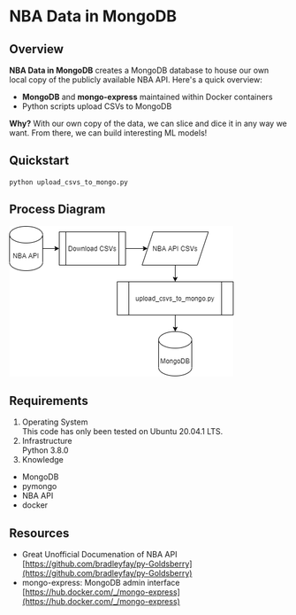 # NBA Data in MongoDB

## Overview

<b>NBA Data in MongoDB</b> creates a MongoDB database to house our own local copy of the publicly available NBA API. Here's a quick overview:
* <b>MongoDB</b> and <b>mongo-express</b> maintained within Docker containers
* Python scripts upload CSVs to MongoDB

<b>Why?</b> With our own copy of the data, we can slice and dice it in any way we want. From there, we can build interesting ML models!

## Quickstart

	python upload_csvs_to_mongo.py

## Process Diagram

![](demo/process-diagram.png)

## Requirements

1. Operating System<br>
This code has only been tested on Ubuntu 20.04.1 LTS.
2. Infrastructure<br>
Python 3.8.0
3. Knowledge<br>
* MongoDB
* pymongo
* NBA API
* docker

## Resources

* Great Unofficial Documenation of NBA API<br>
[https://github.com/bradleyfay/py-Goldsberry](https://github.com/bradleyfay/py-Goldsberry)
* mongo-express: MongoDB admin interface<br>
[https://hub.docker.com/_/mongo-express](https://hub.docker.com/_/mongo-express)